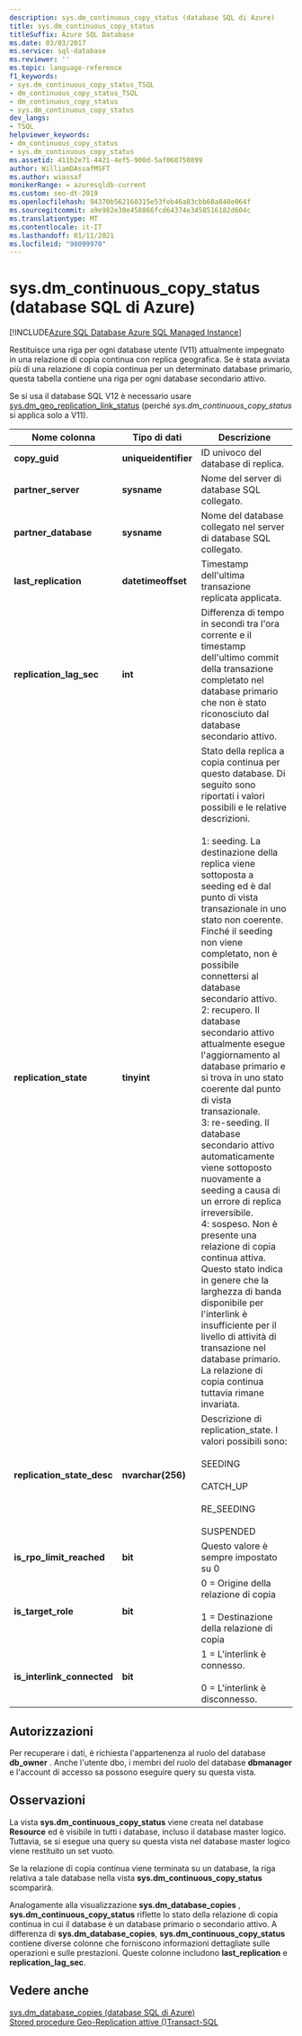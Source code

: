 ```yaml
---
description: sys.dm_continuous_copy_status (database SQL di Azure)
title: sys.dm_continuous_copy_status
titleSuffix: Azure SQL Database
ms.date: 03/03/2017
ms.service: sql-database
ms.reviewer: ''
ms.topic: language-reference
f1_keywords:
- sys.dm_continuous_copy_status_TSQL
- dm_continuous_copy_status_TSQL
- dm_continuous_copy_status
- sys.dm_continuous_copy_status
dev_langs:
- TSQL
helpviewer_keywords:
- dm_continuous_copy_status
- sys.dm_continuous_copy_status
ms.assetid: 411b2e71-4421-4ef5-900d-5af068750899
author: WilliamDAssafMSFT
ms.author: wiassaf
monikerRange: = azuresqldb-current
ms.custom: seo-dt-2019
ms.openlocfilehash: 94370b562160315e53feb46a83cbb68a848e064f
ms.sourcegitcommit: a9e982e30e458866fcd64374e3458516182d604c
ms.translationtype: MT
ms.contentlocale: it-IT
ms.lasthandoff: 01/11/2021
ms.locfileid: "98099970"
---
```

# <a name="sysdm_continuous_copy_status-azure-sql-database"></a>sys.dm_continuous_copy_status (database SQL di Azure)
[!INCLUDE[Azure SQL Database Azure SQL Managed Instance](../../includes/applies-to-version/asdb-asdbmi.md)]

  Restituisce una riga per ogni database utente (V11) attualmente impegnato in una relazione di copia continua con replica geografica. Se è stata avviata più di una relazione di copia continua per un determinato database primario, questa tabella contiene una riga per ogni database secondario attivo.  
  
Se si usa il database SQL V12 è necessario usare [sys.dm_geo_replication_link_status](../../relational-databases/system-dynamic-management-views/sys-dm-geo-replication-link-status-azure-sql-database.md) (perché *sys.dm_continuous_copy_status* si applica solo a V11).

  
|Nome colonna|Tipo di dati|Descrizione|  
|-----------------|---------------|-----------------|  
|**copy_guid**|**uniqueidentifier**|ID univoco del database di replica.|  
|**partner_server**|**sysname**|Nome del server di database SQL collegato.|  
|**partner_database**|**sysname**|Nome del database collegato nel server di database SQL collegato.|  
|**last_replication**|**datetimeoffset**|Timestamp dell'ultima transazione replicata applicata.|  
|**replication_lag_sec**|**int**|Differenza di tempo in secondi tra l'ora corrente e il timestamp dell'ultimo commit della transazione completato nel database primario che non è stato riconosciuto dal database secondario attivo.|  
|**replication_state**|**tinyint**|Stato della replica a copia continua per questo database. Di seguito sono riportati i valori possibili e le relative descrizioni.<br /><br /> 1: seeding. La destinazione della replica viene sottoposta a seeding ed è dal punto di vista transazionale in uno stato non coerente. Finché il seeding non viene completato, non è possibile connettersi al database secondario attivo. <br />2: recupero. Il database secondario attivo attualmente esegue l'aggiornamento al database primario e si trova in uno stato coerente dal punto di vista transazionale.<br />3: re-seeding. Il database secondario attivo automaticamente viene sottoposto nuovamente a seeding a causa di un errore di replica irreversibile.<br />4: sospeso. Non è presente una relazione di copia continua attiva. Questo stato indica in genere che la larghezza di banda disponibile per l'interlink è insufficiente per il livello di attività di transazione nel database primario. La relazione di copia continua tuttavia rimane invariata.|  
|**replication_state_desc**|**nvarchar(256)**|Descrizione di replication_state. I valori possibili sono:<br /><br /> SEEDING<br /><br /> CATCH_UP<br /><br /> RE_SEEDING<br /><br /> SUSPENDED|  
|**is_rpo_limit_reached**|**bit**|Questo valore è sempre impostato su 0|  
|**is_target_role**|**bit**|0 = Origine della relazione di copia<br /><br /> 1 = Destinazione della relazione di copia|  
|**is_interlink_connected**|**bit**|1 = L'interlink è connesso.<br /><br /> 0 = L'interlink è disconnesso.|  
  
## <a name="permissions"></a>Autorizzazioni  
 Per recuperare i dati, è richiesta l'appartenenza al ruolo del database **db_owner** . Anche l'utente dbo, i membri del ruolo del database **dbmanager** e l'account di accesso sa possono eseguire query su questa vista.  
  
## <a name="remarks"></a>Osservazioni  
 La vista **sys.dm_continuous_copy_status** viene creata nel database **Resource** ed è visibile in tutti i database, incluso il database master logico. Tuttavia, se si esegue una query su questa vista nel database master logico viene restituito un set vuoto.  
  
 Se la relazione di copia continua viene terminata su un database, la riga relativa a tale database nella vista **sys.dm_continuous_copy_status** scomparirà.  
  
 Analogamente alla visualizzazione **sys.dm_database_copies** , **sys.dm_continuous_copy_status** riflette lo stato della relazione di copia continua in cui il database è un database primario o secondario attivo. A differenza di **sys.dm_database_copies**, **sys.dm_continuous_copy_status** contiene diverse colonne che forniscono informazioni dettagliate sulle operazioni e sulle prestazioni. Queste colonne includono **last_replication** e **replication_lag_sec**.  
  
## <a name="see-also"></a>Vedere anche  
 [sys.dm_database_copies &#40;database SQL di Azure&#41;](../../relational-databases/system-dynamic-management-views/sys-dm-database-copies-azure-sql-database.md)   
 [Stored procedure Geo-Replication attive &#40;&#41;Transact-SQL ](../system-stored-procedures/system-stored-procedures-transact-sql.md)  
  
